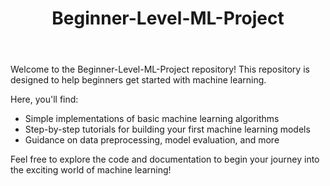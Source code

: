 <!DOCTYPE html>
<html lang="en">
<head>
    <meta charset="UTF-8">
    <meta name="viewport" content="width=device-width, initial-scale=1.0">
   
</head>
<body>
    <header>
        <h1>Beginner-Level-ML-Project</h1>
    </header>
    <div class="container">
        <p>Welcome to the Beginner-Level-ML-Project repository! This repository is designed to help beginners get started with machine learning.</p>
        <p>Here, you'll find:</p>
        <ul>
            <li>Simple implementations of basic machine learning algorithms</li>
            <li>Step-by-step tutorials for building your first machine learning models</li>
            <li>Guidance on data preprocessing, model evaluation, and more</li>
        </ul>
        <p>Feel free to explore the code and documentation to begin your journey into the exciting world of machine learning!</p>
    </div>
</body>
</html>

